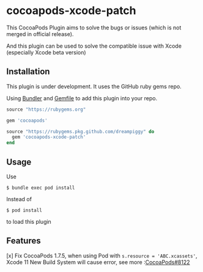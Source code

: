 # cocoapods-xcode-patch

This CocoaPods Plugin aims to solve the bugs or issues (which is not merged in official release).

And this plugin can be used to solve the compatible issue with Xcode (especially Xcode beta version)

## Installation

This plugin is under development. It uses the GitHub ruby gems repo.

Using [Bundler](https://bundler.io/) and [Gemfile](https://bundler.io/gemfile.html) to add this plugin into your repo.

```ruby
source "https://rubygems.org"

gem 'cocoapods'

source "https://rubygems.pkg.github.com/dreampiggy" do
  gem 'cocoapods-xcode-patch'
end
```

## Usage

Use

```
$ bundle exec pod install
```

Instead of 

```
$ pod install
```

to load this plugin

## Features

[x] Fix CocoaPods 1.7.5, when using Pod with `s.resource = 'ABC.xcassets'`, Xcode 11 New Build System will cause error, see more :[CocoaPods#8122](https://github.com/CocoaPods/CocoaPods/issues/8122)

